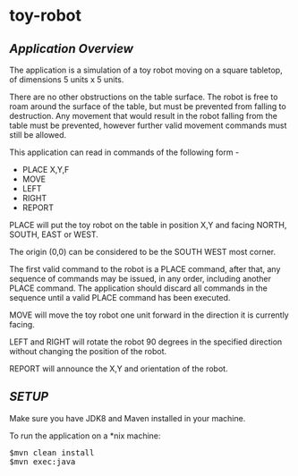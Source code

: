 # toy-robot
## ***Application Overview***

The application is a simulation of a toy robot moving on a square tabletop, of dimensions 5 units x 5 units.

There are no other obstructions on the table surface.
The robot is free to roam around the surface of the table, but must be prevented from falling to destruction. Any movement
that would result in the robot falling from the table must be prevented, however further valid movement commands must still
be allowed.

This application can read in commands of the following form -
* PLACE X,Y,F
* MOVE
* LEFT
* RIGHT
* REPORT

PLACE will put the toy robot on the table in position X,Y and facing NORTH, SOUTH, EAST or WEST.

The origin (0,0) can be considered to be the SOUTH WEST most corner.

The first valid command to the robot is a PLACE command, after that, any sequence of commands may be issued, in any order, including another PLACE command. The application should discard all commands in the sequence until a valid PLACE command has been executed.

MOVE will move the toy robot one unit forward in the direction it is currently facing.

LEFT and RIGHT will rotate the robot 90 degrees in the specified direction without changing the position of the robot.

REPORT will announce the X,Y and orientation of the robot.

## ***SETUP***

Make sure you have JDK8 and Maven installed in your machine. 

To run the application on a *nix machine:
<pre>
$mvn clean install
$mvn exec:java
</pre>

